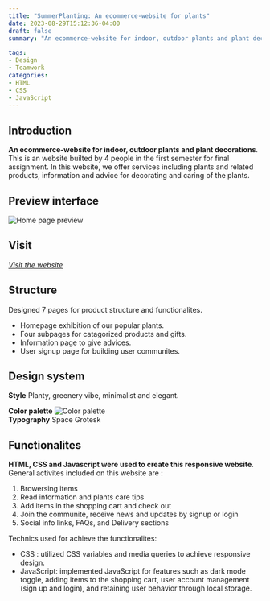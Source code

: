 ```yaml
---
title: "SummerPlanting: An ecommerce-website for plants"
date: 2023-08-29T15:12:36-04:00
draft: false
summary: "An ecommerce-website for indoor, outdoor plants and plant decorations"

tags:
- Design
- Teamwork
categories:
- HTML
- CSS
- JavaScript
---
```



## Introduction
**An ecommerce-website for indoor, outdoor plants and plant decorations**. 
This is an website builted by 4 people in the first semester for final assignment. In this website, we offer services including plants and related products, information and advice for decorating and caring of the plants.

## Preview interface
![Home page preview](/img/homepage.png)

## Visit
*[Visit the website](https://coruscating-zuccutto-dc36f8.netlify.app/)*

## Structure
Designed 7 pages for product structure and functionalites.
- Homepage exhibition of our popular plants.
- Four subpages for catagorized products and gifts.
- Information page to give advices.
- User signup page for building user communites.

## Design system
**Style**
Planty, greenery vibe, minimalist and elegant.  

**Color palette**
![Color palette](/img/color.png)   
**Typography**
Space Grotesk

## Functionalites 
**HTML, CSS and Javascript were used to create this responsive website**. 
General activites included on this website are : 
1. Browersing items
2. Read information and plants care tips
3. Add items in the shopping cart and check out
4. Join the communite, receive news and updates by signup or login
5. Social info links, FAQs, and Delivery sections  

Technics used for achieve the functionalites:

- CSS : utilized CSS variables and media queries to achieve responsive design.
- JavaScript: implemented JavaScript for features such as dark mode toggle, adding items to the shopping cart, user account management (sign up and login), and retaining user behavior through local storage.
